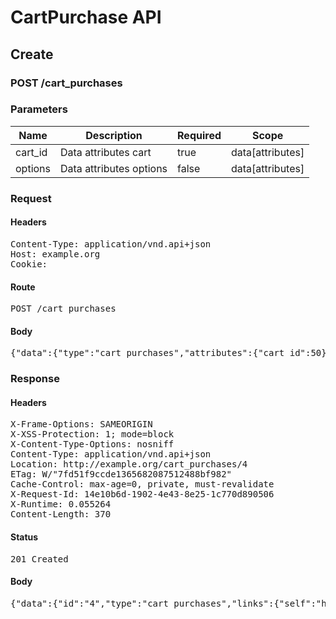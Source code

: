 # CartPurchase API

## Create

### POST /cart_purchases

### Parameters

| Name | Description | Required | Scope |
|------|-------------|----------|-------|
| cart_id | Data attributes cart | true | data[attributes] |
| options | Data attributes options | false | data[attributes] |

### Request

#### Headers

<pre>Content-Type: application/vnd.api+json
Host: example.org
Cookie: </pre>

#### Route

<pre>POST /cart_purchases</pre>

#### Body

<pre>{"data":{"type":"cart_purchases","attributes":{"cart_id":50}}}</pre>

### Response

#### Headers

<pre>X-Frame-Options: SAMEORIGIN
X-XSS-Protection: 1; mode=block
X-Content-Type-Options: nosniff
Content-Type: application/vnd.api+json
Location: http://example.org/cart_purchases/4
ETag: W/&quot;7fd51f9ccde1365682087512488bf982&quot;
Cache-Control: max-age=0, private, must-revalidate
X-Request-Id: 14e10b6d-1902-4e43-8e25-1c770d890506
X-Runtime: 0.055264
Content-Length: 370</pre>

#### Status

<pre>201 Created</pre>

#### Body

<pre>{"data":{"id":"4","type":"cart_purchases","links":{"self":"http://example.org/cart_purchases/4"},"attributes":{"cart_id":50,"created_at":"2018-02-28T15:46:47.915Z","succeeded_at":null,"failed_at":null,"options":{}},"relationships":{"cart":{"links":{"self":"http://example.org/cart_purchases/4/relationships/cart","related":"http://example.org/cart_purchases/4/cart"}}}}}</pre>

